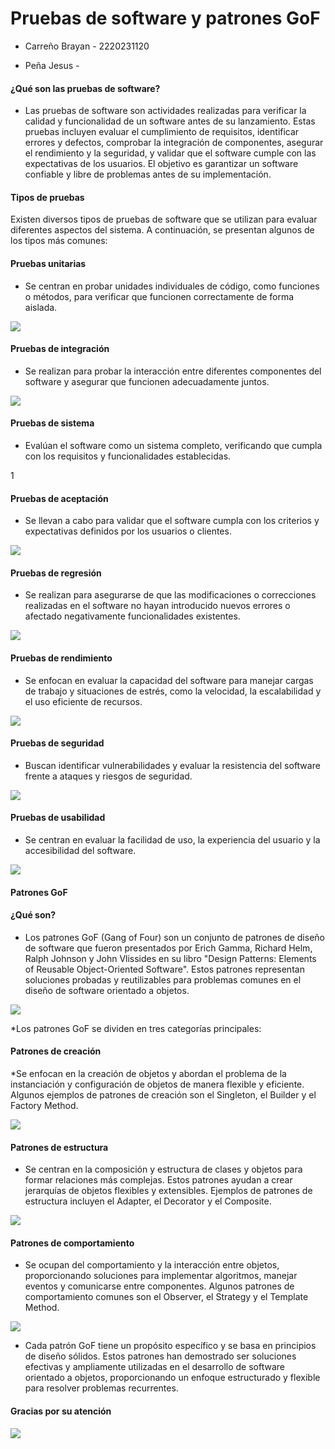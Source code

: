 # Pruebas de software y patrones GoF
* Carreño Brayan - 2220231120

* Peña Jesus -

#### ¿Qué son las pruebas de software?

* Las pruebas de software son actividades realizadas para verificar la calidad y funcionalidad de un software antes de su lanzamiento. Estas pruebas incluyen evaluar el cumplimiento de requisitos, identificar errores y defectos, comprobar la integración de componentes, asegurar el rendimiento y la seguridad, y validar que el software cumple con las expectativas de los usuarios. El objetivo es garantizar un software confiable y libre de problemas antes de su implementación.

#### Tipos de pruebas 

Existen diversos tipos de pruebas de software que se utilizan para evaluar diferentes aspectos del sistema. A continuación, se presentan algunos de los tipos más comunes:

#### Pruebas unitarias

* Se centran en probar unidades individuales de código, como funciones o métodos, para verificar que funcionen correctamente de forma aislada.

![](https://www.nimblework.com/wp-content/uploads/2022/12/Unit-Testing-Resources.jpg)

#### Pruebas de integración

* Se realizan para probar la interacción entre diferentes componentes del software y asegurar que funcionen adecuadamente juntos.

![](https://www.obsbusiness.school/sites/obsbusiness.school/files/images/istock-462235559.jpg)

#### Pruebas de sistema

* Evalúan el software como un sistema completo, verificando que cumpla con los requisitos y funcionalidades establecidas.

1[](https://f.hubspotusercontent20.net/hubfs/2829524/tipos_pruebas.jpg)

#### Pruebas de aceptación

*  Se llevan a cabo para validar que el software cumpla con los criterios y expectativas definidos por los usuarios o clientes.

![](https://geekflare.com/wp-content/uploads/2022/08/contract.png)

#### Pruebas de regresión 

* Se realizan para asegurarse de que las modificaciones o correcciones realizadas en el software no hayan introducido nuevos errores o afectado negativamente funcionalidades existentes.

![](https://geekflare.com/wp-content/uploads/2022/06/RegressionnTesting2.jpg)

####  Pruebas de rendimiento

* Se enfocan en evaluar la capacidad del software para manejar cargas de trabajo y situaciones de estrés, como la velocidad, la escalabilidad y el uso eficiente de recursos.

![](https://testeandosoftware.com/wp-content/uploads/2013/09/software-testing-tools.png)

####  Pruebas de seguridad

*  Buscan identificar vulnerabilidades y evaluar la resistencia del software frente a ataques y riesgos de seguridad.

![](https://www.softwaretestingbureau.com/wp-content/uploads/2020/05/pruebas-de-seguridad-.jpg)

#### Pruebas de usabilidad

* Se centran en evaluar la facilidad de uso, la experiencia del usuario y la accesibilidad del software.

![](https://2.bp.blogspot.com/-H3fhjLWrehs/XIVZgPFfW2I/AAAAAAAAAD4/anK1GTQHtbQ8T-TjKpuGtz9yQDwDUxRnwCLcBGAs/s1600/imagen.jpg) 

#### Patrones GoF

#### ¿Qué son?

* Los patrones GoF (Gang of Four) son un conjunto de patrones de diseño de software que fueron presentados por Erich Gamma, Richard Helm, Ralph Johnson y John Vlissides en su libro "Design Patterns: Elements of Reusable Object-Oriented Software". Estos patrones representan soluciones probadas y reutilizables para problemas comunes en el diseño de software orientado a objetos.

![](https://www.scielo.cl/fbpe/img/infotec/v24n3/art12-t14.jpg)

*Los patrones GoF se dividen en tres categorías principales:

#### Patrones de creación

*Se enfocan en la creación de objetos y abordan el problema de la instanciación y configuración de objetos de manera flexible y eficiente. Algunos ejemplos de patrones de creación son el Singleton, el Builder y el Factory Method.

![](https://res.cloudinary.com/practicaldev/image/fetch/s--F1JLI7Xl--/c_limit%2Cf_auto%2Cfl_progressive%2Cq_auto%2Cw_880/https://experto.dev/wp-content/uploads/2019/07/desing-pattern-types.jpg)

#### Patrones de estructura

* Se centran en la composición y estructura de clases y objetos para formar relaciones más complejas. Estos patrones ayudan a crear jerarquías de objetos flexibles y extensibles. Ejemplos de patrones de estructura incluyen el Adapter, el Decorator y el Composite.

![](https://2.bp.blogspot.com/-AsHvPLLWK9s/U6vGcrw0eoI/AAAAAAAAD-M/oPwlZVVUutE/s1600/patron-iterador-by-DavidNa-Wikimedia.png)

#### Patrones de comportamiento

*  Se ocupan del comportamiento y la interacción entre objetos, proporcionando soluciones para implementar algoritmos, manejar eventos y comunicarse entre componentes. Algunos patrones de comportamiento comunes son el Observer, el Strategy y el Template Method.

![](https://unpocodejava.files.wordpress.com/2013/05/image0021.jpg)

* Cada patrón GoF tiene un propósito específico y se basa en principios de diseño sólidos. Estos patrones han demostrado ser soluciones efectivas y ampliamente utilizadas en el desarrollo de software orientado a objetos, proporcionando un enfoque estructurado y flexible para resolver problemas recurrentes.

####                         Gracias por su atención

![](https://i.ytimg.com/vi/-NAYOhwIqGQ/maxresdefault.jpg)



